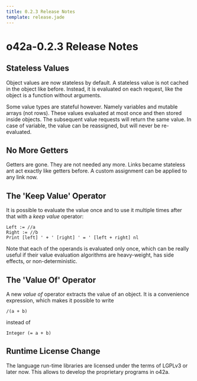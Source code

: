 ```yaml
---
title: 0.2.3 Release Notes
template: release.jade
---
```


o42a-0.2.3 Release Notes
========================

Stateless Values
----------------

Object values are now stateless by default. A stateless value is not cached in
the object like before. Instead, it is evaluated on each request, like the
object is a function without arguments.

Some value types are stateful however. Namely variables and mutable arrays (not
rows). These values evaluated at most once and then stored inside objects. The
subsequent value requests will return the same value. In case of variable, the
value can be reassigned, but will never be re-evaluated.


No More Getters
---------------

Getters are gone. They are not needed any more. Links became stateless ant act
exactly like getters before. A custom assignment can be applied to any link now.


The 'Keep Value' Operator
---------------------

It is possible to evaluate the value once and to use it multiple times after
that with a _keep value_ operator:
```
Left := //a
Right := //b
Print [left] ' + ' [right] ' = ' [left + right] nl
```
Note that each of the operands is evaluated only once, which can be really
useful if their value evaluation algorithms are heavy-weight, has side effects,
or non-deterministic.


The 'Value Of' Operator
-------------------

A new _value of_ operator extracts the value of an object. It is a convenience
expression, which makes it possible to write
```
/(a + b)
```

instead of
```
Integer (= a + b)
```

Runtime License Change
----------------------

The language run-time libraries are licensed under the terms of LGPLv3 or later
now. This allows to develop the proprietary programs in o42a.
